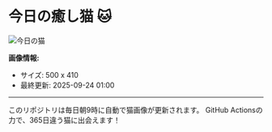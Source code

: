 # 今日の癒し猫 🐱

![今日の猫](https://cdn2.thecatapi.com/images/d2o.jpg)

**画像情報:**
- サイズ: 500 x 410
- 最終更新: 2025-09-24 01:00

---

このリポジトリは毎日朝9時に自動で猫画像が更新されます。
GitHub Actionsの力で、365日違う猫に出会えます！
